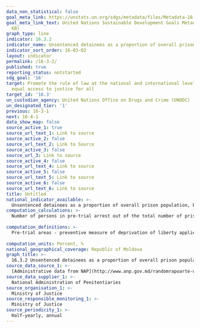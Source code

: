 ```yaml
---
data_non_statistical: false
goal_meta_link: https://unstats.un.org/sdgs/metadata/files/Metadata-16-03-02.pdf
goal_meta_link_text: United Nations Sustainable Development Goals Metadata (PDF 209
  KB)
graph_type: line
indicator: 16.3.2
indicator_name: Unsentenced detainees as a proportion of overall prison population
indicator_sort_order: 16-03-02
layout: indicator
permalink: /16-3-2/
published: true
reporting_status: notstarted
sdg_goal: '16'
target: Promote the rule of law at the national and international levels and ensure
  equal access to justice for all
target_id: '16.3'
un_custodian_agency: United Nations Office on Drugs and Crime (UNODC)
un_designated_tier: '1'
previous: 16-3-1
next: 16-4-1
data_show_map: false
source_active_1: true
source_url_text_1: Link to source
source_active_2: false
source_url_text_2: Link to Source
source_active_3: false
source_url_3: Link to source
source_active_4: false
source_url_text_4: Link to source
source_active_5: false
source_url_text_5: Link to source
source_active_6: false
source_url_text_6: Link to source
title: Untitled
national_indicator_available: >-
  Unsentenced detainees as a proportion of overall prison population, by sex, age, duration of pre-trial arrest
computation_calculations: >-
  Number of persons in pre-trial arrest out of the total number of prison population, at a specified date * 100%<br> 
  
computation_definitions: >-
  Pre-trial areas - preventive measure of deprivation of liberty applied for a period of at most 30 days, which may be prolonged every time up to 30 days, but which cumulatively cannot exceed 12 months.<br> 
  
computation_units: Percent, %
national_geographical_coverage: Republic of Moldova
graph_title: >-
  16.3.2 Unsentenced detainees as a proportion of overall prison population, by sex, age, duration of pre-trial arrest
source_data_source_1: >-
  [Administrative data from NAP](http://www.anp.gov.md/randomrapoarte-de-bilant-simestriale-anualerapoarte-de-bilant-simestriale-anualerapoarte-de-bilant)
source_data_supplier_1: >-
  National Administration of Penitentiaries
source_organisation_1: >-
  Ministry of Justice
source_responsible_monitoring_1: >-
  Ministry of Justice
source_periodicity_1: >-
  Half-yearly, annual
---
```

